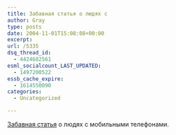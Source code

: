 ```yaml
---
title: Забавная статья о людях с
author: Gray
type: posts
date: 2004-11-01T15:08:08+00:00
excerpt:
url: /5335
dsq_thread_id:
  - 4424682561
esml_socialcount_LAST_UPDATED:
  - 1497200522
essb_cache_expire:
  - 1614550090
categories:
  - Uncategorized

---
```








<a href="http://www.proua.com/analitic/2004/10/28/144257.html" target="_blank">Забавная статья</a> о людях с мобильными телефонами.